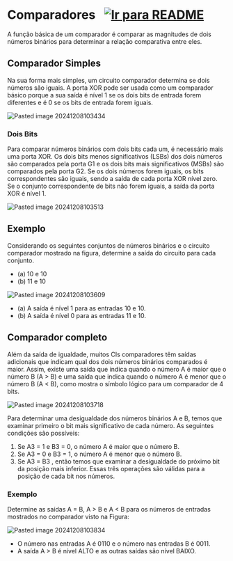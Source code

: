 # Comparadores &nbsp; [![Ir para README](https://img.shields.io/badge/Indice-Verde?style=for-the-badge)](../../README.md#indice)

A função básica de um comparador é comparar as magnitudes de dois números binários para determinar a relação comparativa entre eles. 

## Comparador Simples

Na sua forma mais simples, um circuito comparador determina se dois números são iguais. 
A porta XOR pode ser usada como um comparador básico porque a sua saída é nível 1 se os dois bits de entrada forem diferentes e é 0 se os bits de entrada forem iguais.

![Pasted image 20241208103434](https://github.com/user-attachments/assets/bd7b290b-dbff-48a8-813a-196984426d39)

### Dois Bits
Para comparar números binários com dois bits cada um, é necessário mais uma porta XOR. 
Os dois bits menos significativos (LSBs) dos dois números são comparados pela porta G1 e os dois bits mais significativos (MSBs) são comparados pela porta G2. 
Se os dois números forem iguais, os bits correspondentes são iguais, sendo a saída de cada porta XOR nível zero. Se o conjunto correspondente de bits não forem iguais, a saída da porta XOR é nível 1.

![Pasted image 20241208103513](https://github.com/user-attachments/assets/81082822-4013-486d-8715-ac25678af895)

## Exemplo
Considerando os seguintes conjuntos de números binários e o circuito comparador mostrado na figura, determine a saída do circuito para cada conjunto.
- (a) 10 e 10
- (b) 11 e 10

![Pasted image 20241208103609](https://github.com/user-attachments/assets/57aa5a14-fabb-4b1b-b0ba-497bf476ce7c)

- (a) A saída é nível 1 para as entradas 10 e 10.
- (b) A saída é nível 0 para as entradas 11 e 10.


## Comparador completo

Além da saída de igualdade, muitos CIs comparadores têm saídas adicionais que indicam qual dos dois números binários comparados é maior. 
Assim, existe uma saída que indica quando o número A é maior que o número B (A > B) e uma saída que indica quando o número A é menor que o número B (A < B), como mostra o símbolo lógico para um comparador de 4 bits.

![Pasted image 20241208103718](https://github.com/user-attachments/assets/2aac120e-a080-4ae8-8df7-013719ddb060)

Para determinar uma desigualdade dos números binários A e B, temos que examinar primeiro o bit mais significativo de cada número. As seguintes condições são possíveis: 
1. Se A3 = 1 e B3 = 0, o número A é maior que o número B. 
2. Se A3 = 0 e B3 = 1, o número A é menor que o número B. 
3. Se A3 = B3 , então temos que examinar a desigualdade do próximo bit da posição mais inferior. 
Essas três operações são válidas para a posição de cada bit nos números.

### Exemplo

Determine as saídas A = B, A > B e A < B para os números de entradas mostrados no comparador visto na Figura:

![Pasted image 20241208103834](https://github.com/user-attachments/assets/67d94d5e-f2fb-4135-bab4-e266ff6a0091)

- O número nas entradas A é 0110 e o número nas entradas B é 0011.
- A saída A > B é nível ALTO e as outras saídas são nível BAIXO.
